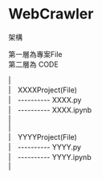 # WebCrawler

架構  
  
第一層為專案File  
第二層為 CODE   
  
|  
|　XXXXProject(File)  
|　---------- XXXX.py  
|　---------- XXXX.ipynb  
|  
|   
|　YYYYProject(File)   
|　---------- YYYY.py  
|　---------- YYYY.ipynb  
|  
